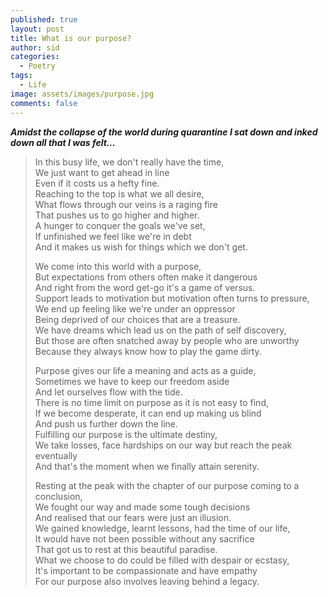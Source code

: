 ```yaml
---
published: true
layout: post
title: What is our purpose? 
author: sid
categories:
  - Poetry
tags:
  - Life
image: assets/images/purpose.jpg
comments: false
---
```

***Amidst the collapse of the world during quarantine I sat down and inked down all that I was felt...***


> In this busy life, we don't really have the time, <br>
We just want to get ahead in line <br>
Even if it costs us a hefty fine. <br>
Reaching to the top is what we all desire, <br>
What flows through our veins is a raging fire<br>
That pushes us to go higher and higher. <br>
A hunger to conquer the goals we've set, <br>
If unfinished we feel like we're in debt<br>
And it makes us wish for things which we don't get. <br>
> 
> We come into this world with a purpose, <br>
But expectations from others often make it dangerous <br>
And right from the word get-go it's a game of versus.<br>
Support leads to motivation but motivation often turns to pressure, <br>
We end up feeling like we're under an oppressor<br>
Being deprived of our choices that are a treasure.<br>
We have dreams which lead us on the path of self discovery,<br>
But those are often snatched away by people who are unworthy<br>
Because they always know how to play the game dirty. <br>
> 
> Purpose gives our life a meaning and acts as a guide,<br>
Sometimes we have to keep our freedom aside<br>
And let ourselves flow with the tide.<br>
There is no time limit on purpose as it is not easy to find, <br>
If we become desperate, it can end up making us blind<br>
And push us further down the line.<br>
Fulfilling our purpose is the ultimate destiny, <br>
We take losses, face hardships on our way but reach the peak eventually<br>
And that's the moment when we finally attain serenity.<br>
>
> Resting at the peak with the chapter of our purpose coming to a conclusion,<br>
We fought our way and made some tough decisions<br>
And realised that our fears were just an illusion.<br>
We gained knowledge, learnt lessons, had the time of our life, <br>
It would have not been possible without any sacrifice<br>
That got us to rest at this beautiful paradise.<br>
What we choose to do could be filled with despair or ecstasy,<br>
It's important to be compassionate and have empathy<br>
For our purpose also involves leaving behind a legacy.<br>

